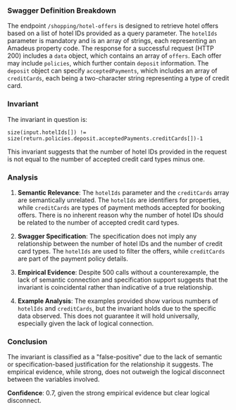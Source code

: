### Swagger Definition Breakdown

The endpoint `/shopping/hotel-offers` is designed to retrieve hotel offers based on a list of hotel IDs provided as a query parameter. The `hotelIds` parameter is mandatory and is an array of strings, each representing an Amadeus property code. The response for a successful request (HTTP 200) includes a `data` object, which contains an array of `offers`. Each offer may include `policies`, which further contain `deposit` information. The `deposit` object can specify `acceptedPayments`, which includes an array of `creditCards`, each being a two-character string representing a type of credit card.

### Invariant

The invariant in question is:

`size(input.hotelIds[]) != size(return.policies.deposit.acceptedPayments.creditCards[])-1`

This invariant suggests that the number of hotel IDs provided in the request is not equal to the number of accepted credit card types minus one.

### Analysis

1. **Semantic Relevance**: The `hotelIds` parameter and the `creditCards` array are semantically unrelated. The `hotelIds` are identifiers for properties, while `creditCards` are types of payment methods accepted for booking offers. There is no inherent reason why the number of hotel IDs should be related to the number of accepted credit card types.

2. **Swagger Specification**: The specification does not imply any relationship between the number of hotel IDs and the number of credit card types. The `hotelIds` are used to filter the offers, while `creditCards` are part of the payment policy details.

3. **Empirical Evidence**: Despite 500 calls without a counterexample, the lack of semantic connection and specification support suggests that the invariant is coincidental rather than indicative of a true relationship.

4. **Example Analysis**: The examples provided show various numbers of `hotelIds` and `creditCards`, but the invariant holds due to the specific data observed. This does not guarantee it will hold universally, especially given the lack of logical connection.

### Conclusion

The invariant is classified as a "false-positive" due to the lack of semantic or specification-based justification for the relationship it suggests. The empirical evidence, while strong, does not outweigh the logical disconnect between the variables involved.

**Confidence**: 0.7, given the strong empirical evidence but clear logical disconnect.
